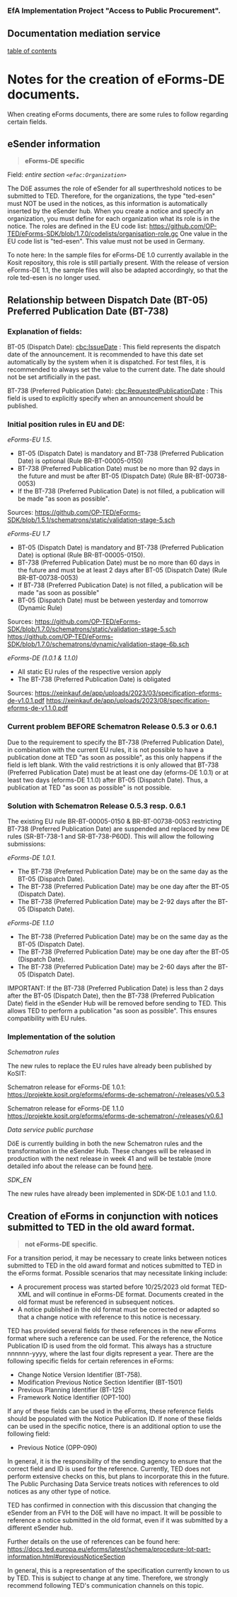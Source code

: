 ### EfA Implementation Project "Access to Public Procurement".
## Documentation mediation service
[table of contents](/documentation/documentation.md)
<br>

# Notes for the creation of eForms-DE documents.

When creating eForms documents, there are some rules to follow regarding certain fields.

## eSender information
>**eForms-DE specific**

Field: *entire section ``<efac:Organization>``*

The DöE assumes the role of eSender for all superthreshold notices to be submitted to TED. Therefore, for the organizations, the type "ted-esen" must NOT be used in the notices, as this information is automatically inserted by the eSender hub.
When you create a notice and specify an organization, you must define for each organization what its role is in the notice. The roles are defined in the EU code list: https://github.com/OP-TED/eForms-SDK/blob/1.7.0/codelists/organisation-role.gc
One value in the EU code list is "ted-esen". This value must not be used in Germany.

To note here: In the sample files for eForms-DE 1.0 currently available in the Kosit repository, this role is still partially present. With the release of version eForms-DE 1.1, the sample files will also be adapted accordingly, so that the role ted-esen is no longer used.
<br>

## Relationship between Dispatch Date (BT-05) Preferred Publication Date (BT-738)

### Explanation of fields:

BT-05 (Dispatch Date): <cbc:IssueDate> : This field represents the dispatch date of the announcement. It is recommended to have this date set automatically by the system when it is dispatched. For test files, it is recommended to always set the value to the current date. The date should not be set artificially in the past.

BT-738 (Preferred Publication Date): <cbc:RequestedPublicationDate> : This field is used to explicitly specify when an announcement should be published.


### Initial position rules in EU and DE:

_eForms-EU 1.5_.

- BT-05 (Dispatch Date) is mandatory and BT-738 (Preferred Publication Date) is optional (Rule BR-BT-00005-0150)
- BT-738 (Preferred Publication Date) must be no more than 92 days in the future and must be after BT-05 (Dispatch Date) (Rule BR-BT-00738-0053)
- If the BT-738 (Preferred Publication Date) is not filled, a publication will be made "as soon as possible".

Sources:
https://github.com/OP-TED/eForms-SDK/blob/1.5.1/schematrons/static/validation-stage-5.sch

_eForms-EU 1.7_

- BT-05 (Dispatch Date) is mandatory and BT-738 (Preferred Publication Date) is optional (Rule BR-BT-00005-0150).
- BT-738 (Preferred Publication Date) must be no more than 60 days in the future and must be at least 2 days after BT-05 (Dispatch Date) (Rule BR-BT-00738-0053)
- If BT-738 (Preferred Publication Date) is not filled, a publication will be made "as soon as possible"
- BT-05 (Dispatch Date) must be between yesterday and tomorrow (Dynamic Rule)

Sources:
https://github.com/OP-TED/eForms-SDK/blob/1.7.0/schematrons/static/validation-stage-5.sch
https://github.com/OP-TED/eForms-SDK/blob/1.7.0/schematrons/dynamic/validation-stage-6b.sch

_eForms-DE (1.0.1 & 1.1.0)_

- All static EU rules of the respective version apply
- The BT-738 (Preferred Publication Date) is obligated

Sources: https://xeinkauf.de/app/uploads/2023/03/specification-eforms-de-v1.0.1.pdf
https://xeinkauf.de/app/uploads/2023/08/specification-eforms-de-v1.1.0.pdf

### Current problem BEFORE Schematron Release 0.5.3 or 0.6.1

Due to the requirement to specify the BT-738 (Preferred Publication Date), in combination with the current EU rules, it is not possible to have a publication done at TED "as soon as possible", as this only happens if the field is left blank. With the valid restrictions it is only allowed that BT-738 (Preferred Publication Date) must be at least one day (eforms-DE 1.0.1) or at least two days (eforms-DE 1.1.0) after BT-05 (Dispatch Date). Thus, a publication at TED "as soon as possible" is not possible.


### Solution with Schematron Release 0.5.3 resp. 0.6.1

The existing EU rule BR-BT-00005-0150 & BR-BT-00738-0053 restricting BT-738 (Preferred Publication Date) are suspended and replaced by new DE rules (SR-BT-738-1 and SR-BT-738-P60D). This will allow the following submissions:

_eForms-DE 1.0.1_.
- The BT-738 (Preferred Publication Date) may be on the same day as the BT-05 (Dispatch Date).
- The BT-738 (Preferred Publication Date) may be one day after the BT-05 (Dispatch Date).
- The BT-738 (Preferred Publication Date) may be 2-92 days after the BT-05 (Dispatch Date).

_eForms-DE 1.1.0_

- The BT-738 (Preferred Publication Date) may be on the same day as the BT-05 (Dispatch Date).
- The BT-738 (Preferred Publication Date) may be one day after the BT-05 (Dispatch Date).
- The BT-738 (Preferred Publication Date) may be 2-60 days after the BT-05 (Dispatch Date).

IMPORTANT: If the BT-738 (Preferred Publication Date) is less than 2 days after the BT-05 (Dispatch Date), then the BT-738 (Preferred Publication Date) field in the eSender Hub will be removed before sending to TED. This allows TED to perform a publication "as soon as possible". This ensures compatibility with EU rules.

### Implementation of the solution

_Schematron rules_

The new rules to replace the EU rules have already been published by KoSIT:

Schematron release for eForms-DE 1.0.1:
https://projekte.kosit.org/eforms/eforms-de-schematron/-/releases/v0.5.3

Schematron release for eForms-DE 1.1.0
https://projekte.kosit.org/eforms/eforms-de-schematron/-/releases/v0.6.1


_Data service public purchase_

DöE is currently building in both the new Schematron rules and the transformation in the eSender Hub. These changes will be released in production with the next release in week 41 and will be testable (more detailed info about the release can be found [here](https://github.com/EFA-FHB/ozg-vermittlungsdienst-doku/blob/main/Releases.md).

_SDK_EN_

The new rules have already been implemented in SDK-DE 1.0.1 and 1.1.0.

## Creation of eForms in conjunction with notices submitted to TED in the old award format.
>**not eForms-DE specific**.

For a transition period, it may be necessary to create links between notices submitted to TED in the old award format and notices submitted to TED in the eForms format. Possible scenarios that may necessitate linking include:
- A procurement process was started before 10/25/2023 old format TED-XML and will continue in eForms-DE format. Documents created in the old format must be referenced in subsequent notices.
- A notice published in the old format must be corrected or adapted so that a change notice with reference to this notice is necessary.

TED has provided several fields for these references in the new eForms format where such a reference can be used. For the reference, the Notice Publication ID is used from the old format. This always has a structure nnnnnn-yyyy, where the last four digits represent a year. There are the following specific fields for certain references in eForms:

- Change Notice Version Identifier (BT-758).
- Modification Previous Notice Section Identifier (BT-1501)
- Previous Planning Identifier (BT-125)
- Framework Notice Identifier (OPT-100)

If any of these fields can be used in the eForms, these reference fields should be populated with the Notice Publication ID. If none of these fields can be used in the specific notice, there is an additional option to use the following field:
- Previous Notice (OPP-090)

In general, it is the responsibility of the sending agency to ensure that the correct field and ID is used for the reference. Currently, TED does not perform extensive checks on this, but plans to incorporate this in the future. The Public Purchasing Data Service treats notices with references to old notices as any other type of notice.

TED has confirmed in connection with this discussion that changing the eSender from an FVH to the DöE will have no impact. It will be possible to reference a notice submitted in the old format, even if it was submitted by a different eSender hub.

Further details on the use of references can be found here: https://docs.ted.europa.eu/eforms/latest/schema/procedure-lot-part-information.html#previousNoticeSection

In general, this is a representation of the specification currently known to us by TED. This is subject to change at any time. Therefore, we strongly recommend following TED's communication channels on this topic.
